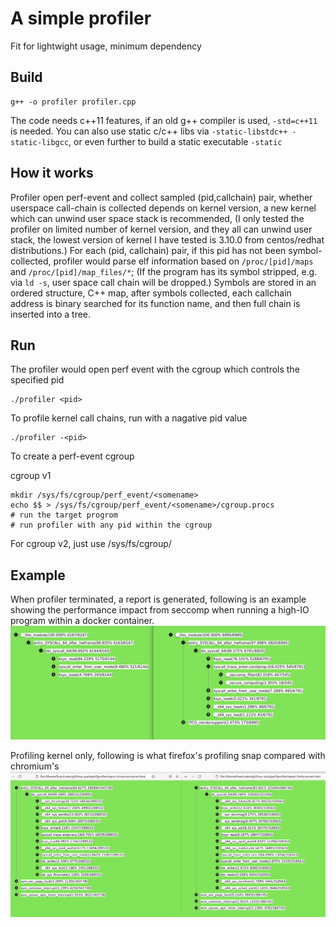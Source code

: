 # A simple profiler
Fit for lightwight usage, minimum dependency

## Build
```
g++ -o profiler profiler.cpp
```
The code needs c++11 features, if an old g++ compiler is used, `-std=c++11` is needed.
You can also use static c/c++ libs via `-static-libstdc++ -static-libgcc`, or even further to build a static executable `-static`


## How it works
Profiler open  perf-event and collect sampled (pid,callchain) pair, whether userspace call-chain is collected depends on kernel version, a new kernel which can unwind user space stack is recommended, (I only tested the profiler on limited number of kernel version, and they all can unwind user stack, the lowest version of kernel I have tested is 3.10.0 from centos/redhat distributions.)
For each (pid, callchain) pair, if this pid has not been symbol-collected, profiler would  parse elf information based on `/proc/[pid]/maps` and `/proc/[pid]/map_files/*`; (If the program has its symbol stripped, e.g. via `ld -s`, user space call chain will be dropped.) Symbols are stored in an ordered structure, C++ map,  after symbols collected, each callchain address is binary searched for its  function name, and then full chain is inserted into a tree.


## Run
The profiler would open perf event with the cgroup which controls the specified pid
```
./profiler <pid>
```
To profile kernel call chains, run with a nagative pid value
```
./profiler -<pid>
```

To create a perf-event cgroup

cgroup v1
```
mkdir /sys/fs/cgroup/perf_event/<somename>
echo $$ > /sys/fs/cgroup/perf_event/<somename>/cgroup.procs
# run the target progrom
# run profiler with any pid within the cgroup
```
For cgroup v2, just use /sys/fs/cgroup/<somename>


## Example
When profiler terminated, a report is generated, following is an example showing the performance impact from seccomp when running a high-IO program within a docker container.
![example](./example1.png "report")

Profiling kernel only, following is what firefox's profiling snap compared with chromium's
![example](./example2.png "report")

